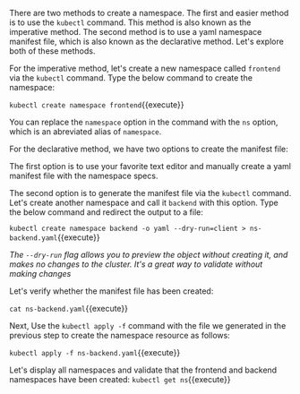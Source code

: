 There are two methods to create a namespace. The first and easier method is to use the `kubectl` command. This method is also known as the imperative method. The second method is to use a yaml namespace manifest file, which is also known as the declarative method. Let's explore both of these methods.

For the imperative method, let's create a new namespace called `frontend` via the `kubectl` command. Type the below command to create the namespace:

`kubectl create namespace frontend`{{execute}}

You can replace the `namespace` option in the command with the `ns` option, which is an abreviated alias of `namespace`.

For the declarative method, we have two options to create the manifest file:

The first option is to use your favorite text editor and manually create a yaml manifest file with the namespace specs.

The second option is to generate the manifest file via the `kubectl` command. Let's create another namespace and call it `backend` with this option. Type the below command and redirect the output to a file:

`kubectl create namespace backend -o yaml --dry-run=client > ns-backend.yaml`{{execute}}

*The `--dry-run` flag allows you to preview the object without creating it, and makes no changes to the cluster.  It's a great way to validate without making changes*

Let's verify whether the manifest file has been created:

`cat ns-backend.yaml`{{execute}}

Next, Use the `kubectl apply -f` command with the file we generated in the previous step to create the namespace resource as follows:

`kubectl apply -f ns-backend.yaml`{{execute}}

Let's display all namespaces and validate that the frontend and backend namespaces have been created:
`kubectl get ns`{{execute}}
